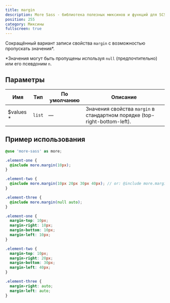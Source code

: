 ```yaml
---
title: margin
description: More Sass - библиотека полезных миксинов и функций для SCSS.
position: 255
category: Миксины
fullscreen: true
---
```


Сокращённый вариант записи свойства `margin` с возможностью пропускать значения*.

<alert type="info">*Значения могут быть пропущены используя `null` (предпочтительно) или его псевдоним `n`.</alert>

## Параметры

| Имя                                         | Тип    | По умолчанию | Описание                                                                  |
|---------------------------------------------|--------|--------------|---------------------------------------------------------------------------|
| $values <span class="text-red-600">*</span> | `list` | —            | Значения свойства `margin` в стандартном порядке (top-right-bottom-left). |

## Пример использования

<code-group>

  <code-block label="SCSS" active>

  ```scss
  @use 'more-sass' as more;

  .element-one {
  	@include more.margin(10px);
  }

  .element-two {
  	@include more.margin(10px 20px 30px 40px); // or: @include more.margin(10px, 20px, 30px, 40px);
  }

  .element-three {
  	@include more.margin(null auto);
  }
  ```

  </code-block>

  <code-block label="Результат">

  ```css
  .element-one {
  	margin-top: 10px;
  	margin-right: 10px;
  	margin-bottom: 10px;
  	margin-left: 10px;
  }

  .element-two {
  	margin-top: 10px;
  	margin-right: 20px;
  	margin-bottom: 30px;
  	margin-left: 40px;
  }

  .element-three {
  	margin-right: auto;
  	margin-left: auto;
  }
  ```

  </code-block>

</code-group>
